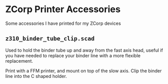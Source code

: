 ZCorp Printer Accessories
=========================

Some accessories I have printed for my ZCorp devices

`z310_binder_tube_clip.scad`
---------------------------

Used to hold the binder tube up and away from the fast axis head,
useful if you have needed to replace your binder line with a
more flexible replacement.

Print with a FFM printer, and mount on top of the slow axis.
Clip the binder line into the C shaped holder.
	
